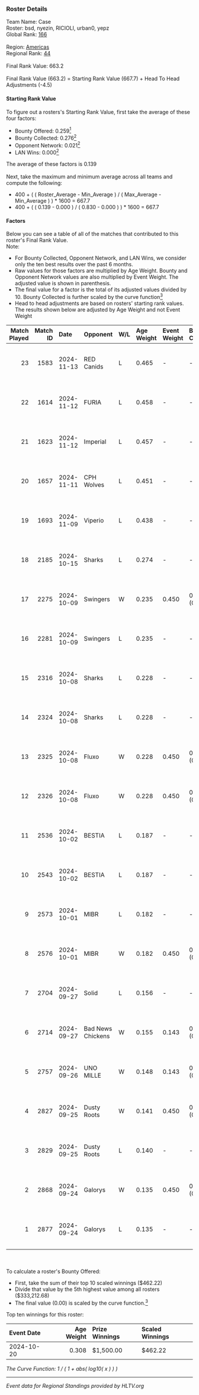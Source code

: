 ### Roster Details<br />
Team Name: Case<br />
Roster: bsd, nyezin, RICIOLI, urban0, yepz<br />
Global Rank: [166](../../standings_global_2025_03_03.md)<br />
<br />
Region: [Americas]( ../../standings_americas_2025_03_03.md)<br />
Regional Rank: [44]( ../../standings_americas_2025_03_03.md)<br />
<br />
Final Rank Value:  663.2<br />
<br />
Final Rank Value (663.2) = Starting Rank Value (667.7) + Head To Head Adjustments (-4.5)<br />

#### Starting Rank Value<br />
To figure out a rosters's Starting Rank Value, first take the average of these four factors:<br />
- Bounty Offered: 0.259[<sup>1</sup>](#table2)
- Bounty Collected: 0.276[<sup>2</sup>](#table1)
- Opponent Network: 0.021[<sup>2</sup>](#table1)
- LAN Wins: 0.000[<sup>2</sup>](#table1)

The average of these factors is 0.139<br />
<br />
Next, take the maximum and minimum average across all teams and compute the following:<br />
- 400 + ( ( Roster_Average - Min_Average ) / ( Max_Average - Min_Average ) ) * 1600 = 667.7
- 400 + ( ( 0.139 - 0.000 ) / ( 0.830 - 0.000 ) ) * 1600 = 667.7


#### Factors<br />
Below you can see a table of all of the matches that contributed to this roster's Final Rank Value.<br />
Note:<br />

- For Bounty Collected, Opponent Network, and LAN Wins, we consider only the ten best results over the past 6 months.
- Raw values for those factors are multiplied by Age Weight. Bounty and Opponent Network values are also multiplied by Event Weight. The adjusted value is shown in parenthesis.
- The final value for a factor is the total of its adjusted values divided by 10. Bounty Collected is further scaled by the curve function[<sup>3</sup>](#curveFunction)
- Head to head adjustments are based on rosters' starting rank values. The results shown below are adjusted by Age Weight and not Event Weight
<span id="table1"></span><br />


| Match Played | Match ID | Date       | Opponent          | W/L | Age Weight | Event Weight | Bounty Collected | Opponent Network | LAN Wins  | H2H Adj. | Roster                             |
| -: | -: | :- | :- | :- | :- | :- | :- | :- | :- | -: | :- |
|           23 |     1583 | 2024-11-13 | RED Canids        | L   | 0.465      | -            | -                | -                | -         |    -4.05 | bsd, nyezin, RICIOLI, urban0, yepz |
|           22 |     1614 | 2024-11-12 | FURIA             | L   | 0.458      | -            | -                | -                | -         |    -0.35 | bsd, nyezin, RICIOLI, urban0, yepz |
|           21 |     1623 | 2024-11-12 | Imperial          | L   | 0.457      | -            | -                | -                | -         |    -2.30 | bsd, nyezin, RICIOLI, urban0, yepz |
|           20 |     1657 | 2024-11-11 | CPH Wolves        | L   | 0.451      | -            | -                | -                | -         |    -5.57 | bsd, nyezin, RICIOLI, urban0, yepz |
|           19 |     1693 | 2024-11-09 | Viperio           | L   | 0.438      | -            | -                | -                | -         |    -7.88 | bsd, nyezin, RICIOLI, urban0, yepz |
|           18 |     2185 | 2024-10-15 | Sharks            | L   | 0.274      | -            | -                | -                | -         |    -1.27 | bsd, nyezin, RICIOLI, urban0, yepz |
|           17 |     2275 | 2024-10-09 | Swingers          | W   | 0.235      | 0.450        | 0.004 (0.000)    | 0.315 (0.033)    | 0 (0.000) |     4.18 | bsd, nyezin, RICIOLI, urban0, yepz |
|           16 |     2281 | 2024-10-09 | Swingers          | L   | 0.235      | -            | -                | -                | -         |    -3.27 | bsd, nyezin, RICIOLI, urban0, yepz |
|           15 |     2316 | 2024-10-08 | Sharks            | L   | 0.228      | -            | -                | -                | -         |    -1.06 | bsd, nyezin, RICIOLI, urban0, yepz |
|           14 |     2324 | 2024-10-08 | Sharks            | L   | 0.228      | -            | -                | -                | -         |    -1.07 | bsd, nyezin, RICIOLI, urban0, yepz |
|           13 |     2325 | 2024-10-08 | Fluxo             | W   | 0.228      | 0.450        | 0.054 (0.006)    | 0.419 (0.043)    | 0 (0.000) |     5.64 | bsd, nyezin, RICIOLI, urban0, yepz |
|           12 |     2326 | 2024-10-08 | Fluxo             | W   | 0.228      | 0.450        | 0.054 (0.006)    | 0.419 (0.043)    | 0 (0.000) |     5.72 | bsd, nyezin, RICIOLI, urban0, yepz |
|           11 |     2536 | 2024-10-02 | BESTIA            | L   | 0.187      | -            | -                | -                | -         |    -1.33 | bsd, nyezin, RICIOLI, urban0, yepz |
|           10 |     2543 | 2024-10-02 | BESTIA            | L   | 0.187      | -            | -                | -                | -         |    -1.34 | bsd, nyezin, RICIOLI, urban0, yepz |
|            9 |     2573 | 2024-10-01 | MIBR              | L   | 0.182      | -            | -                | -                | -         |    -0.16 | bsd, nyezin, RICIOLI, urban0, yepz |
|            8 |     2576 | 2024-10-01 | MIBR              | W   | 0.182      | 0.450        | 0.140 (0.011)    | 0.589 (0.048)    | 0 (0.000) |     5.58 | bsd, nyezin, RICIOLI, urban0, yepz |
|            7 |     2704 | 2024-09-27 | Solid             | L   | 0.156      | -            | -                | -                | -         |    -1.54 | bsd, nyezin, RICIOLI, urban0, yepz |
|            6 |     2714 | 2024-09-27 | Bad News Chickens | W   | 0.155      | 0.143        | 0.002 (0.000)    | 0.136 (0.003)    | 0 (0.000) |     2.19 | bsd, nyezin, RICIOLI, urban0, yepz |
|            5 |     2757 | 2024-09-26 | UNO MILLE         | W   | 0.148      | 0.143        | 0.006 (0.000)    | 0.398 (0.008)    | 0 (0.000) |     2.45 | bsd, nyezin, RICIOLI, urban0, yepz |
|            4 |     2827 | 2024-09-25 | Dusty Roots       | W   | 0.141      | 0.450        | 0.008 (0.001)    | 0.396 (0.025)    | 0 (0.000) |     2.85 | bsd, nyezin, RICIOLI, urban0, yepz |
|            3 |     2829 | 2024-09-25 | Dusty Roots       | L   | 0.140      | -            | -                | -                | -         |    -1.60 | bsd, nyezin, RICIOLI, urban0, yepz |
|            2 |     2868 | 2024-09-24 | Galorys           | W   | 0.135      | 0.450        | 0.001 (0.000)    | 0.032 (0.002)    | 0 (0.000) |     1.98 | bsd, nyezin, RICIOLI, urban0, yepz |
|            1 |     2877 | 2024-09-24 | Galorys           | L   | 0.135      | -            | -                | -                | -         |    -2.30 | bsd, nyezin, RICIOLI, urban0, yepz |

<br />
<span id="table2"></span><br />
To calculate a roster's Bounty Offered:<br />

- First, take the sum of their top 10 scaled winnings ($462.22)
- Divide that value by the 5th highest value among all rosters ($333,212.68)
- The final value (0.00) is scaled by the curve function.[<sup>3</sup>](#curveFunction)

Top ten winnings for this roster:<br />

| Event Date | Age Weight | Prize Winnings | Scaled Winnings |
| :- | -: | :- | :- |
| 2024-10-20 |      0.308 | $1,500.00      | $462.22         |


<span id="curveFunction"></span>_The Curve Function: 1 / ( 1 + abs( log10( x ) ) )_<br />

---
_Event data for Regional Standings provided by HLTV.org_<br />

